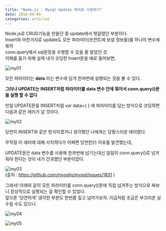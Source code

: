 ```yaml
---
title: "Node.js : Mysql Update 쿼리문 사용하기"
date: 2018-09-09
categories: articles
---
```


Node.js로 CRUD기능을 만들던 중 update에서 헷갈렸던 부분이다.   
Insert와 마찬가지로 update도 모든 파라미터(프런트에 보낼 정보들)를 하나의 변수에 묶어  
conn.query에서 sql문장을 수행할 수 있을 줄 알았던 것.  
이해를 돕기 위해 실제 내가 코딩한 Insert문을 예로 들어보면,  

![my01](https://user-images.githubusercontent.com/29648470/45261008-8c987900-b431-11e8-9363-03b5d95a87d4.png)  

모든 파라미터는 **data** 라는 변수에 담겨 한꺼번에 실행되는 것을 볼 수 있다.  

**그러나 UPDATE는 INSERT처럼 파라미터를 data 변수 안에 묶어서 conn.query()문을 실행 할 수 없다**  

만일 UPDATE문을 INSERT처럼 var data={ } 에 파라미터를 담는 방식으로 코딩하면 다음과 같은 에러가 날 것이다.  

![my02](https://user-images.githubusercontent.com/29648470/45261057-054c0500-b433-11e8-9f1a-57ce29a9fa3d.png)  

당연히 INSERT와 같은 방식이겠거니 생각했던 나에게는 당황스러운 에러였다.  

무작정 이 에러에 대해 서치하다가 어쩌면 당연한(!) 이유를 발견했는데,  

UPDATE문은 data 변수를 사용해 한꺼번에 넘기는대신 일일이 conn.query()로 넘겨줘야 한다는 것이 내가 간과했던 부분이었다.  

![my03](https://user-images.githubusercontent.com/29648470/45261079-dbdfa900-b433-11e8-8a0b-02a9db48e42d.png)  
(출처 : <https://github.com/mysqljs/mysql/issues/1831> )  

그래서! 아래와 같이 모든 파라미터를 conn.query()문에 직접 넘겨주는 방식으로 짜보니 정상적으로 실행되는 걸 확인할 수 있었다.  
앞으론 '당연하게' 생각한 부분도 한번쯤 짚고 넘어가보자. 지금처럼 조금은 부끄러운 실수일 수도 있으니  


![my04](https://user-images.githubusercontent.com/29648470/45261168-67f2d000-b436-11e8-95e0-de7a51c6ae6c.png)  

![my05](https://user-images.githubusercontent.com/29648470/45261170-7e009080-b436-11e8-9ced-7ae3c9e34431.png)  













